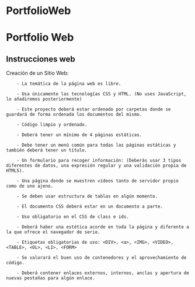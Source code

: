 # PortfolioWeb

<h1>Portfolio Web</h1>

<h2>Instrucciones web</h2>

<p>
    Creación de un Sitio Web:

        - La temática de la página web es libre.

        - Usa únicamente las tecnologías CSS y HTML. (No uses JavaScript, lo añadiremos posteriormente)

        - Este proyecto deberá estar ordenado por carpetas donde se guardará de forma ordenada los documentos del mismo.

        - Código limpio y ordenado.

        - Deberá tener un mínimo de 4 páginas estáticas.

        - Debe tener un menú común para todas las páginas estáticas y también deberá tener un título.

        - Un formulario para recoger información: (Deberás usar 3 tipos diferentes de datos, una expresión regular y una validación propia de HTML5).

        - Una página donde se muestren vídeos tanto de servidor propio como de uno ajeno.

        - Se deben usar estructura de tablas en algún momento.

        - El documento CSS deberá estar en un documento a parte.

        - Uso obligatorio en el CSS de class e ids.

        - Deberá haber una estética acorde en toda la página y diferente a la que ofrece el navegador de serie.

        - Etiquetas obligatorias de uso: <DIV>, <a>, <IMG>, <VIDEO>, <TABLE>, <OL>, <LI>, <FORM>

        - Se valorará el buen uso de contenedores y el aprovechamiento de código.

        - Deberá contener enlaces externos, internos, anclas y apertura de nuevas pestañas para algún enlace.
</p>